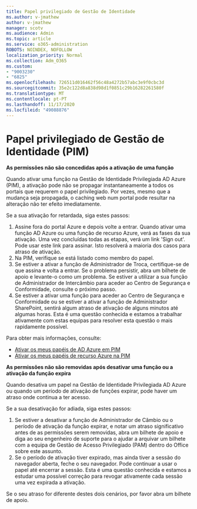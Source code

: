 ```yaml
---
title: Papel privilegiado de Gestão de Identidade
ms.author: v-jmathew
author: v-jmathew
manager: scotv
ms.audience: Admin
ms.topic: article
ms.service: o365-administration
ROBOTS: NOINDEX, NOFOLLOW
localization_priority: Normal
ms.collection: Adm_O365
ms.custom:
- "9003230"
- "6825"
ms.openlocfilehash: 726511d016462f56c48a4272b57abc3e9f0cbc3d
ms.sourcegitcommit: 35e2c122d8a838d98d1f0851c29b16282261580f
ms.translationtype: MT
ms.contentlocale: pt-PT
ms.lasthandoff: 11/17/2020
ms.locfileid: "49088876"
---
```

# <a name="privileged-identity-managementpim-role"></a>Papel privilegiado de Gestão de Identidade (PIM)

**As permissões não são concedidas após a ativação de uma função**

Quando ativar uma função na Gestão de Identidade Privilegiada AD Azure (PIM), a ativação pode não se propagar instantaneamente a todos os portais que requerem o papel privilegiado. Por vezes, mesmo que a mudança seja propagada, o caching web num portal pode resultar na alteração não ter efeito imediatamente.

Se a sua ativação for retardada, siga estes passos:

1. Assine fora do portal Azure e depois volte a entrar. Quando ativar uma função AD Azure ou uma função de recurso Azure, verá as fases da sua ativação. Uma vez concluídas todas as etapas, verá um link 'Sign out'. Pode usar este link para assinar. Isto resolverá a maioria dos casos para atraso de ativação.
2. Na PIM, verifique se está listado como membro do papel.
3. Se estiver a ativar a função de Administrador de Troca, certifique-se de que assina e volta a entrar. Se o problema persistir, abra um bilhete de apoio e levante-o como um problema. Se estiver a utilizar a sua função de Administrador de Intercâmbio para aceder ao Centro de Segurança e Conformidade, consulte o próximo passo.
4. Se estiver a ativar uma função para aceder ao Centro de Segurança e Conformidade ou se estiver a ativar a função de Administrador SharePoint, sentirá algum atraso de ativação de alguns minutos até algumas horas. Esta é uma questão conhecida e estamos a trabalhar ativamente com estas equipas para resolver esta questão o mais rapidamente possível.

Para obter mais informações, consulte:

- [Ativar os meus papéis de AD Azure em PIM](https://docs.microsoft.com/azure/active-directory/privileged-identity-management/pim-how-to-activate-role?WT.mc_id=Portal-Microsoft_Azure_Support "https://docs.microsoft.com/azure/active-directory/privileged-identity-management/pim-how-to-activate-role?wt.mc_id=portal-microsoft_azure_support")
- [Ativar os meus papéis de recurso Azure na PIM](https://docs.microsoft.com/azure/active-directory/privileged-identity-management/pim-resource-roles-activate-your-roles?WT.mc_id=Portal-Microsoft_Azure_Support "https://docs.microsoft.com/azure/active-directory/privileged-identity-management/pim-resource-roles-activate-your-roles?wt.mc_id=portal-microsoft_azure_support")

**As permissões não são removidas após desativar uma função ou a ativação da função expira**

Quando desativa um papel na Gestão de Identidade Privilegiada AD Azure ou quando um período de ativação de funções expirar, pode haver um atraso onde continua a ter acesso.

Se a sua desativação for adiada, siga estes passos:

1. Se estiver a desativar a função de Administrador de Câmbio ou o período de ativação da função expirar, e notar um atraso significativo antes de as permissões serem removidas, abra um bilhete de apoio e diga ao seu engenheiro de suporte para o ajudar a arquivar um bilhete com a equipa de Gestão de Acesso Privilegiado (PAM) dentro do Office sobre este assunto.
2. Se o período de ativação tiver expirado, mas ainda tiver a sessão do navegador aberta, feche o seu navegador. Pode continuar a usar o papel até encerrar a sessão. Esta é uma questão conhecida e estamos a estudar uma possível correção para revogar ativamente cada sessão uma vez expirada a ativação.

Se o seu atraso for diferente destes dois cenários, por favor abra um bilhete de apoio.
